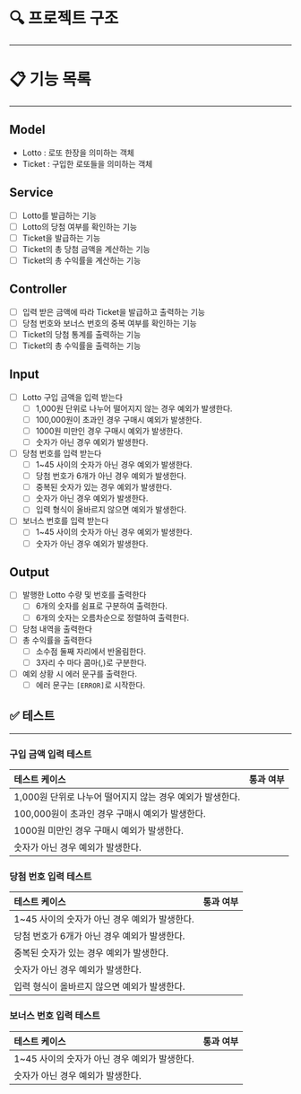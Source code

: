 # 🔍 프로젝트 구조

--- 


# 📋 기능 목록

---

## Model
- Lotto : 로또 한장을 의미하는 객체
- Ticket : 구입한 로또들을 의미하는 객체

## Service
- [ ] Lotto를 발급하는 기능
- [ ] Lotto의 당첨 여부를 확인하는 기능
- [ ] Ticket을 발급하는 기능
- [ ] Ticket의 총 당첨 금액을 계산하는 기능
- [ ] Ticket의 총 수익률을 계산하는 기능

## Controller
- [ ] 입력 받은 금액에 따라 Ticket을 발급하고 출력하는 기능
- [ ] 당첨 번호와 보너스 번호의 중복 여부를 확인하는 기능
- [ ] Ticket의 당첨 통계를 출력하는 기능
- [ ] Ticket의 총 수익률을 출력하는 기능

## Input
- [ ] Lotto 구입 금액을 입력 받는다
  - [ ] 1,000원 단위로 나누어 떨어지지 않는 경우 예외가 발생한다.
  - [ ] 100,000원이 초과인 경우 구매시 예외가 발생한다.
  - [ ] 1000원 미만인 경우 구매시 예외가 발생한다.
  - [ ] 숫자가 아닌 경우 예외가 발생한다.
- [ ] 당첨 번호를 입력 받는다
  - [ ] 1~45 사이의 숫자가 아닌 경우 예외가 발생한다.
  - [ ] 당첨 번호가 6개가 아닌 경우 예외가 발생한다.
  - [ ] 중복된 숫자가 있는 경우 예외가 발생한다.
  - [ ] 숫자가 아닌 경우 예외가 발생한다.
  - [ ] 입력 형식이 올바르지 않으면 예외가 발생한다.
- [ ] 보너스 번호를 입력 받는다
  - [ ] 1~45 사이의 숫자가 아닌 경우 예외가 발생한다.
  - [ ] 숫자가 아닌 경우 예외가 발생한다.

## Output
- [ ] 발행한 Lotto 수량 및 번호를 출력한다
  - [ ] 6개의 숫자를 쉼표로 구분하여 출력한다.
  - [ ] 6개의 숫자는 오름차순으로 정렬하여 출력한다.
- [ ] 당첨 내역을 출력한다
- [ ] 총 수익률을 출력한다
  - [ ] 소수점 둘째 자리에서 반올림한다.
  - [ ] 3자리 수 마다 콤마(,)로 구분한다.
- [ ] 예외 상황 시 에러 문구를 출력한다.
  - [ ] 에러 문구는 `[ERROR]`로 시작한다.

## ✅ 테스트

---

### 구입 금액 입력 테스트

| 테스트 케이스                             | 통과 여부 |
|:------------------------------------|:-----:|
| 1,000원 단위로 나누어 떨어지지 않는 경우 예외가 발생한다. |       |
| 100,000원이 초과인 경우 구매시 예외가 발생한다.      |       |
| 1000원 미만인 경우 구매시 예외가 발생한다.          |       |
| 숫자가 아닌 경우 예외가 발생한다.                 |       |

### 당첨 번호 입력 테스트

| 테스트 케이스                             | 통과 여부 |
|:------------------------------------|:-----:|
| 1~45 사이의 숫자가 아닌 경우 예외가 발생한다. |       |
| 당첨 번호가 6개가 아닌 경우 예외가 발생한다.      |       |
| 중복된 숫자가 있는 경우 예외가 발생한다.          |       |
| 숫자가 아닌 경우 예외가 발생한다.                 |       |
| 입력 형식이 올바르지 않으면 예외가 발생한다.        |       |

### 보너스 번호 입력 테스트

| 테스트 케이스                             | 통과 여부 |
|:------------------------------------|:-----:|
| 1~45 사이의 숫자가 아닌 경우 예외가 발생한다. |       |
| 숫자가 아닌 경우 예외가 발생한다.                 |       |


